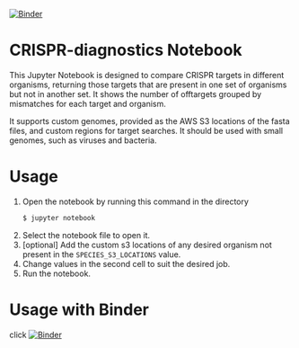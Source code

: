 [![Binder](https://mybinder.org/badge_logo.svg)](https://mybinder.org/v2/gh/aehrc/CRISPR-diagnostics/master?filepath=CRISPR-diagnostics.ipynb)

# CRISPR-diagnostics Notebook
This Jupyter Notebook is designed to compare CRISPR targets in different organisms, returning those targets that are present in one set of organisms but not in another set. It shows the number of offtargets grouped by mismatches for each target and organism.

It supports custom genomes, provided as the AWS S3 locations of the fasta files, and custom regions for target searches. It should be used with small genomes, such as viruses and bacteria. 
# Usage

1. Open the notebook by running this command in the directory
    ```sh
    $ jupyter notebook
    ```
2. Select the notebook file to open it.
3. [optional] Add the custom s3 locations of any desired organism not present in the `SPECIES_S3_LOCATIONS` value.
4. Change values in the second cell to suit the desired job.
4. Run the notebook.

# Usage with Binder

click [![Binder](https://mybinder.org/badge_logo.svg)](https://mybinder.org/v2/gh/aehrc/CRISPR-diagnostics/master?filepath=CRISPR-diagnostics.ipynb)
